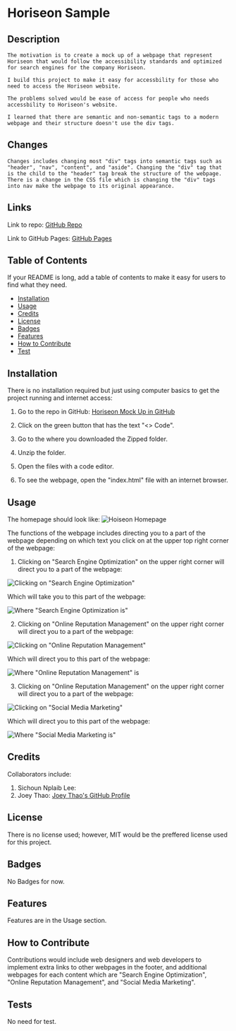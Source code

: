 # Horiseon Sample

## Description

```
The motivation is to create a mock up of a webpage that represent Horiseon that would follow the accessibility standards and optimized for search engines for the company Horiseon.
```

```
I build this project to make it easy for accessbility for those who need to access the Horiseon website.
```

```
The problems solved would be ease of access for people who needs accessbility to Horiseon's website.
```

```
I learned that there are semantic and non-semantic tags to a modern webpage and their structure doesn't use the div tags.
```

## Changes

```
Changes includes changing most "div" tags into semantic tags such as "header", "nav", "content", and "aside". Changing the "div" tag that is the child to the "header" tag break the structure of the webpage. There is a change in the CSS file which is changing the "div" tags into nav make the webpage to its original appearance.
```

## Links

Link to repo: [GitHub Repo](https://github.com/Jasony95/horiseon-sample-html)

Link to GitHub Pages: [GitHub Pages](https://jasony95.github.io/horiseon-sample-html/)

## Table of Contents

If your README is long, add a table of contents to make it easy for users to find what they need.

- [Installation](#installation)
- [Usage](#usage)
- [Credits](#credits)
- [License](#license)
- [Badges](#badges)
- [Features](#features)
- [How to Contribute](#how-to-contribute)
- [Test](#tests)

## Installation

There is no installation required but just using computer basics to get the project running and internet access:

1. Go to the repo in GitHub: [Horiseon Mock Up in GitHub](https://github.com/Jasony95/horiseon-sample-html)

2. Click on the green button that has the text "<> Code".

3. Go to the where you downloaded the Zipped folder.

4. Unzip the folder.

5. Open the files with a code editor.

6. To see the webpage, open the "index.html" file with an internet browser.

## Usage

The homepage should look like: ![Hoiseon Homepage](./assets/images/horiseon-mock-up.jpg)

The functions of the webpage includes directing you to a part of the webpage depending on which text you click on at the upper top right corner of the webpage:

1. Clicking on "Search Engine Optimization" on the upper right corner will direct you to a part of the webpage:

![Clicking on "Search Engine Optimization"](./assets/images/horiseon-search-engine-optimization-click.jpg)

Which will take you to this part of the webpage:

![Where "Search Engine Optimization is"](./assets/images/search-engine-optimization-section.jpg)

2. Clicking on "Online Reputation Management" on the upper right corner will direct you to a part of the webpage:

![Clicking on "Online Reputation Management"](./assets/images/horiseon-online-reputation-management-click.jpg)

Which will direct you to this part of the webpage:

![Where "Online Reputation Management" is](./assets/images/online-reputation-management-section.jpg)

3. Clicking on "Online Reputation Management" on the upper right corner will direct you to a part of the webpage:

![Clicking on "Social Media Marketing"](./assets/images/horiseon-social-media-marketing-click.jpg)

Which will direct you to this part of the webpage:

![Where "Social Media Marketing is"](./assets/images/social-media-marketing-section.jpg)

## Credits

Collaborators include:

1. Sichoun Nplaib Lee: 
2. Joey Thao: [Joey Thao's GitHub Profile](https://github.com/Thaodev23)

## License

There is no license used; however, MIT would be the preffered license used for this project.

## Badges

No Badges for now.

## Features

Features are in the Usage section.

## How to Contribute

Contributions would include web designers and web developers to implement extra links to other webpages in the footer, and additional webpages for each content which are "Search Engine Optimization", "Online Reputation Management", and "Social Media Marketing".

## Tests

No need for test.